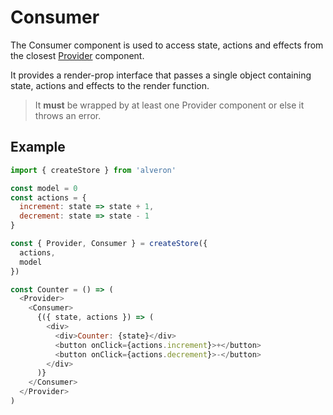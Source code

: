 # Consumer

The Consumer component is used to access  state, actions and effects from the closest [Provider](Provider.md) component.

It provides a render-prop interface that passes a single object containing state, actions and effects to the render function.

> It **must** be wrapped by at least one Provider component or else it throws an error.

## Example
```javascript
import { createStore } from 'alveron'

const model = 0
const actions = {
  increment: state => state + 1,
  decrement: state => state - 1
}

const { Provider, Consumer } = createStore({
  actions,
  model
})

const Counter = () => (
  <Provider>
    <Consumer>
      {({ state, actions }) => (
        <div>
          <div>Counter: {state}</div>
          <button onClick={actions.increment}>+</button>
          <button onClick={actions.decrement}>-</button>
        </div>
      )}
    </Consumer>
  </Provider>
)
```